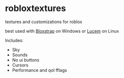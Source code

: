 # robloxtextures
textures and customizations for roblox

best used with [Bloxstrap](https://github.com/pizzaboxer/bloxstrap) on Windows or [Lucem](https://github.com/xTrayambak/lucem) on Linux

Includes:
 - Sky
 - Sounds
 - No ui buttons
 - Cursors
 - Performance and qol fflags
